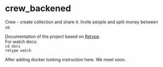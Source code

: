 # crew_backened
Crew - create collection and share it. Invite people and split money between us

Documentation of the project based on [Retype](https://retype.com/guides/formatting/). </br>
For watch docs: </br>
``cd docs`` </br>
``retype watch``

After adding docker looking instruction here. We meet soon.
